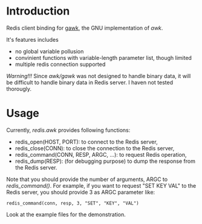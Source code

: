 Introduction
============

Redis client binding for [gawk](http://www.gnu.org/software/gawk/), the GNU implementation of *awk*.

It's features includes

- no global variable pollusion
- convinient functions with variable-length parameter list, though limited
- multiple redis connection supported


*Warning!!!*  Since *awk/gawk* was not designed to handle binary data, it will be difficult to handle binary data in Redis server.  I haven not tested thorougly.

Usage
=====

Currently, *redis.awk* provides following functions:

- redis_open(HOST, PORT): to connect to the Redis server,
- redis_close(CONN): to close the connection to the Redis server,
- redis_command(CONN, RESP, ARGC, ...): to request Redis operation,
- redis_dump(RESP): (for debugging purpose) to dump the response from the Redis server.

Note that you should provide the number of arguments, ARGC to *redis_command()*.  For example, if you want to request "SET KEY VAL" to the Redis server, you should provide 3 as ARGC parameter like:

    redis_command(conn, resp, 3, "SET", "KEY", "VAL")

Look at the example files for the demonstration.
